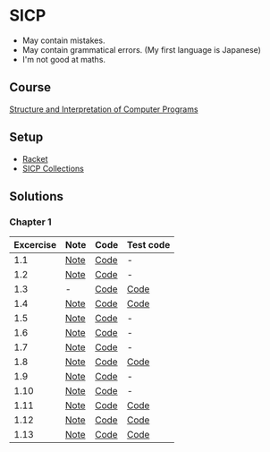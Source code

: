 # SICP

* May contain mistakes.
* May contain grammatical errors. (My first language is Japanese)
* I'm not good at maths.
## Course
[Structure and Interpretation of Computer Programs](https://ocw.mit.edu/courses/6-001-structure-and-interpretation-of-computer-programs-spring-2005/)
## Setup
- [Racket](https://racket-lang.org/)
- [SICP Collections](https://docs.racket-lang.org/sicp-manual/index.html)
## Solutions
### Chapter 1

| Excercise | Note                         | Code                          | Test code                           |
| --------- | ---------------------------- | ----------------------------- | ----------------------------------- |
| 1.1       | [Note](Chapter1/doc/1.01.md) | [Code](Chapter1/src/1.01.scm) | -                                   |
| 1.2       | [Note](Chapter1/doc/1.02.md) | [Code](Chapter1/src/1.02.scm) | -                                   |
| 1.3       | -                            | [Code](Chapter1/src/1.03.scm) | [Code](Chapter1/test/test_1.03.scm) |
| 1.4       | [Note](Chapter1/doc/1.04.md) | [Code](Chapter1/src/1.04.scm) | [Code](Chapter1/test/test_1.04.scm) |
| 1.5       | [Note](Chapter1/doc/1.05.md) | [Code](Chapter1/src/1.05.scm) | -                                   |
| 1.6       | [Note](Chapter1/doc/1.06.md) | [Code](Chapter1/src/1.06.scm) | -                                   |
| 1.7       | [Note](Chapter1/doc/1.07.md) | [Code](Chapter1/src/1.07.scm) | -                                   |
| 1.8       | [Note](Chapter1/doc/1.08.md) | [Code](Chapter1/src/1.08.scm) | [Code](Chapter1/test/test_1.08.scm) |
| 1.9       | [Note](Chapter1/doc/1.09.md) | [Code](Chapter1/src/1.09.scm) | -                                   |
| 1.10      | [Note](Chapter1/doc/1.10.md) | [Code](Chapter1/src/1.10.scm) | -                                   |
| 1.11      | [Note](Chapter1/doc/1.11.md) | [Code](Chapter1/src/1.11.scm) | [Code](Chapter1/test/test_1.11.scm) |
| 1.12      | [Note](Chapter1/doc/1.12.md) | [Code](Chapter1/src/1.12.scm) | [Code](Chapter1/test/test_1.12.scm) |
| 1.13      | [Note](Chapter1/doc/1.13.md) | [Code](Chapter1/src/1.13.scm) | [Code](Chapter1/test/test_1.13.scm) |
